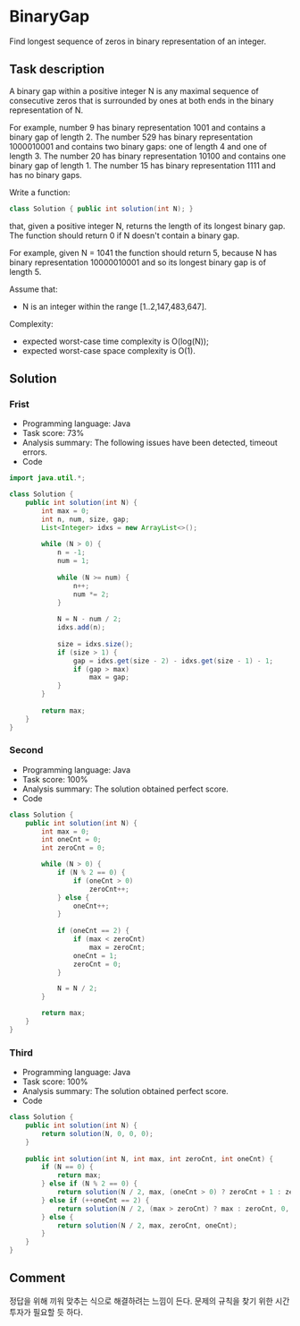 # BinaryGap

Find longest sequence of zeros in binary representation of an integer.

## Task description

A binary gap within a positive integer N is any maximal sequence of consecutive zeros that is surrounded by ones at both ends in the binary representation of N.

For example, number 9 has binary representation 1001 and contains a binary gap of length 2. The number 529 has binary representation 1000010001 and contains two binary gaps: one of length 4 and one of length 3. The number 20 has binary representation 10100 and contains one binary gap of length 1. The number 15 has binary representation 1111 and has no binary gaps.

Write a function:

```java
class Solution { public int solution(int N); }
```

that, given a positive integer N, returns the length of its longest binary gap. The function should return 0 if N doesn't contain a binary gap.

For example, given N = 1041 the function should return 5, because N has binary representation 10000010001 and so its longest binary gap is of length 5.

Assume that:

* N is an integer within the range [1..2,147,483,647].

Complexity:

* expected worst-case time complexity is O(log(N));
* expected worst-case space complexity is O(1).

## Solution

### Frist

* Programming language: Java
* Task score: 73%
* Analysis summary: The following issues have been detected, timeout errors.
* Code

```java
import java.util.*;

class Solution {
    public int solution(int N) {
        int max = 0;
        int n, num, size, gap;
        List<Integer> idxs = new ArrayList<>();
        
        while (N > 0) {
            n = -1;
            num = 1;
            
            while (N >= num) {
                n++;
                num *= 2;
            }  
            
            N = N - num / 2;
            idxs.add(n);
            
            size = idxs.size();
            if (size > 1) {
                gap = idxs.get(size - 2) - idxs.get(size - 1) - 1;
                if (gap > max)
                    max = gap;
            }
        }
        
        return max;
    }
}
```

### Second

* Programming language: Java
* Task score: 100%
* Analysis summary: The solution obtained perfect score.
* Code

```java
class Solution {
    public int solution(int N) {
        int max = 0;
        int oneCnt = 0;
        int zeroCnt = 0;

        while (N > 0) {
            if (N % 2 == 0) {
                if (oneCnt > 0)
                    zeroCnt++;
            } else {
                oneCnt++;
            }
            
            if (oneCnt == 2) {
                if (max < zeroCnt)
                    max = zeroCnt;
                oneCnt = 1;
                zeroCnt = 0;
            }

            N = N / 2;
        }

        return max;
    }
}
```

### Third

* Programming language: Java
* Task score: 100%
* Analysis summary: The solution obtained perfect score.
* Code

```java
class Solution {
    public int solution(int N) {
        return solution(N, 0, 0, 0);
    }
    
    public int solution(int N, int max, int zeroCnt, int oneCnt) {
        if (N == 0) {
            return max;
        } else if (N % 2 == 0) {
            return solution(N / 2, max, (oneCnt > 0) ? zeroCnt + 1 : zeroCnt, oneCnt);   
        } else if (++oneCnt == 2) {
            return solution(N / 2, (max > zeroCnt) ? max : zeroCnt, 0, 1);
        } else {
            return solution(N / 2, max, zeroCnt, oneCnt);
        }
    }
}
```

## Comment

정답을 위해 끼워 맞추는 식으로 해결하려는 느낌이 든다. 문제의 규칙을 찾기 위한 시간 투자가 필요할 듯 하다.